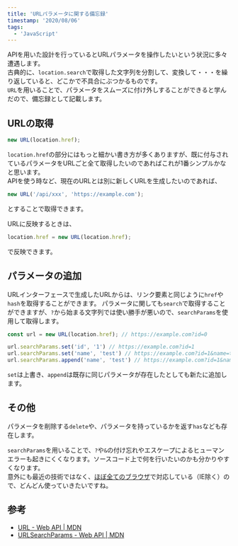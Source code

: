 ```yaml
---
title: 'URLパラメータに関する備忘録'
timestamp: '2020/08/06'
tags:
  - 'JavaScript'
---
```


APIを用いた設計を行っているとURLパラメータを操作したいという状況に多々遭遇します。  
古典的に、`location.search`で取得した文字列を分割して、変換して・・・を繰り返していると、どこかで不具合にぶつかるものです。  
`URL`を用いることで、パラメータをスムーズに付け外しすることができると学んだので、備忘録として記載します。

## URLの取得

```javascript
new URL(location.href);
```

`location.href`の部分にはもっと細かい書き方が多くありますが、既に付与されているパラメータをURLごと全て取得したいのであればこれが1番シンプルかなと思います。  
APIを使う時など、現在のURLとは別に新しくURLを生成したいのであれば、

```javascript
new URL('/api/xxx', 'https://example.com');
```

とすることで取得できます。  

URLに反映するときは、

```javascript
location.href = new URL(location.href);
```

で反映できます。

## パラメータの追加

URLインターフェースで生成したURLからは、リンク要素と同じように`href`や`hash`を取得することができます。
パラメータに関しても`search`で取得することができますが、`?`から始まる文字列では使い勝手が悪いので、`searchParams`を使用して取得します。

```javascript
const url = new URL(location.href); // https://example.com?id=0

url.searchParams.set('id', '1') // https://example.com?id=1
url.searchParams.set('name', 'test') // https://example.com?id=1&name=test
url.searchParams.append('name', 'test') // https://example.com?id=1&name=test&name=test
```

`set`は上書き、`append`は既存に同じパラメータが存在したとしても新たに追加します。

## その他
パラメータを削除する`delete`や、パラメータを持っているかを返す`has`なども存在します。

`searchParams`を用いることで、`?`や`&`の付け忘れやエスケープによるヒューマンエラーも起きにくくなります。ソースコード上で何を行いたいのかも分かりやすくなります。  
意外にも最近の技術ではなく、[ほぼ全てのブラウザ](https://caniuse.com/?search=URL)で対応している（IE除く）ので、どんどん使っていきたいですね。

## 参考
- [URL - Web API | MDN](https://developer.mozilla.org/ja/docs/Web/API/URL)
- [URLSearchParams - Web API | MDN](https://developer.mozilla.org/ja/docs/Web/API/URLSearchParams)
